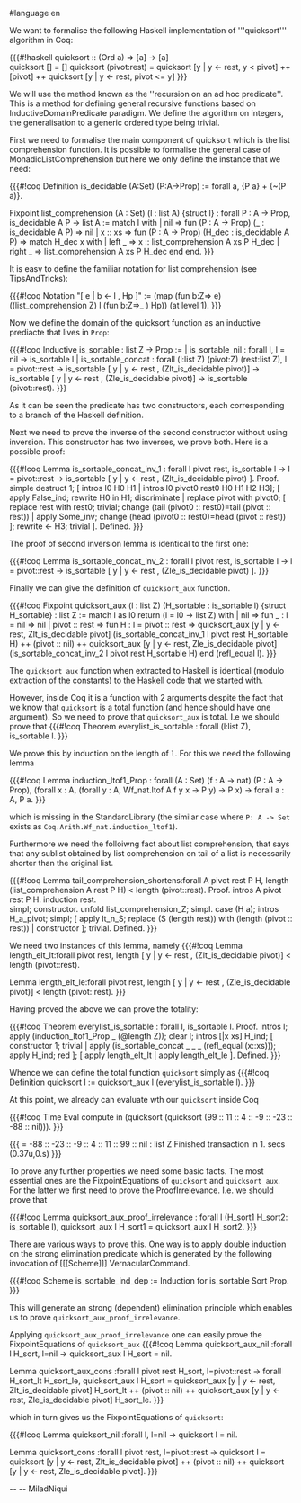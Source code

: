 #language en

We want to formalise the following Haskell implementation of  '''quicksort''' algorithm in Coq:

{{{#!haskell 
quicksort :: (Ord a) => [a] -> [a]           
quicksort []           = []
quicksort (pivot:rest) = quicksort [y | y <- rest, y < pivot] ++ 
                                        [pivot] ++ 
                                        quicksort [y | y <- rest, pivot <= y]
}}}

We will use the method known as the ''recursion on an ad hoc predicate''. This is a method for defining general recursive functions based on InductiveDomainPredicate paradigm.  We define the algorithm on integers, the generalisation to a generic ordered type being trivial.

First we need to formalise the main component of quicksort which is the list comprehension function. It is possible to formalise the general case of MonadicListComprehension but here we only define the instance that we need:

{{{#!coq
Definition is_decidable (A:Set) (P:A->Prop) := forall a, {P a} + {~(P a)}.

Fixpoint list_comprehension (A : Set) (l : list A) {struct l} : forall P : A -> Prop, is_decidable A P -> list A :=
  match l with
  | nil => fun (P : A -> Prop) (_ : is_decidable A P) => nil 
  | x :: xs =>
      fun (P : A -> Prop) (H_dec : is_decidable A P) =>
      match H_dec x with 
      | left _ => x :: list_comprehension A xs P H_dec
      |	right _ => list_comprehension A xs P H_dec
      end
  end.
}}}

It is easy to define the familiar notation for list comprehension (see TipsAndTricks):

{{{#!coq
Notation "[ e | b <- l , Hp ]" := (map (fun b:Z=> e) ((list_comprehension Z) l (fun b:Z=>_ ) Hp))  (at level 1).
}}}

Now we define the domain of the quicksort function as an inductive prediacte that lives in `Prop`:

{{{#!coq
Inductive is_sortable : list Z -> Prop :=
  | is_sortable_nil : forall l, l = nil -> is_sortable l
  | is_sortable_concat : forall (l:list Z) (pivot:Z) (rest:list Z), l = pivot::rest -> 
                                                       is_sortable [ y | y <- rest , (Zlt_is_decidable pivot)] ->
						       is_sortable [ y | y <- rest , (Zle_is_decidable pivot)] ->
                                                       is_sortable (pivot::rest).
}}}

As it can be seen the predicate has two constructors, each corresponding to a branch of the Haskell definition.

Next we need to prove the inverse of the second constructor without using inversion.  This constructor has two inverses, we prove both. Here is a possible proof:

{{{#!coq
Lemma is_sortable_concat_inv_1 : forall l pivot rest, is_sortable l -> l = pivot::rest -> is_sortable [ y | y <- rest , (Zlt_is_decidable pivot) ].
Proof.
 simple destruct 1; [ intros l0 H0 H1 | intros l0 pivot0 rest0 H0 H1 H2 H3];
 [
  apply False_ind;
  rewrite H0 in H1;
  discriminate
 |
  replace pivot with pivot0;
  [ replace rest with rest0; trivial;
    change (tail (pivot0 :: rest0)=tail (pivot :: rest))
  | apply Some_inv;
    change (head (pivot0 :: rest0)=head (pivot :: rest))
  ];
  rewrite <- H3; trivial
 ].
Defined.
}}}

The proof of second inversion lemma is identical to the first one:

{{{#!coq
Lemma is_sortable_concat_inv_2 : forall l pivot rest, is_sortable l -> l = pivot::rest -> is_sortable [ y | y <- rest , (Zle_is_decidable pivot) ].
}}}

Finally we can give the definition of `quicksort_aux` function.

{{{#!coq
Fixpoint quicksort_aux (l : list Z) (H_sortable : is_sortable l) {struct H_sortable} : list Z :=
         match l as l0 return (l = l0 -> list Z) with
         | nil => fun _ : l = nil => nil
         | pivot :: rest =>
             fun H : l = pivot :: rest =>
             quicksort_aux [y | y <- rest, Zlt_is_decidable pivot] (is_sortable_concat_inv_1 l pivot rest H_sortable H) ++
             (pivot :: nil) ++
             quicksort_aux [y | y <- rest, Zle_is_decidable pivot] (is_sortable_concat_inv_2 l pivot rest H_sortable H)
         end (refl_equal l).
}}}

The `quicksort_aux` function when extracted to Haskell is identical (modulo extraction of the constants) to the Haskell code that we started with. 

However, inside Coq it is a function with 2 arguments despite the fact that we know that `quicksort` is a total function (and hence should have one argument). So we need to prove that `quicksort_aux` is total. I.e we should prove that 
{{{#!coq
Theorem everylist_is_sortable : forall (l:list Z), is_sortable l.
}}}


We prove this by induction on the length of `l`. For this we need the following lemma

{{{#!coq
Lemma induction_ltof1_Prop
     : forall (A : Set) (f : A -> nat) (P : A -> Prop),
       (forall x : A, (forall y : A, Wf_nat.ltof A f y x -> P y) -> P x) ->
       forall a : A, P a.
}}}

which is missing in the StandardLibrary (the similar case where `P: A -> Set` exists as `Coq.Arith.Wf_nat.induction_ltof1`).

Furthermore we need the folloiwng fact about list comprehension, that says that any sublist obtained by list comprehension on tail of a list is necessarily shorter than the original list.

{{{#!coq
Lemma tail_comprehension_shortens:forall A pivot rest P H, length (list_comprehension A rest P H) < length (pivot::rest).
Proof.
intros A pivot rest P H.
 induction rest.  
 simpl; constructor.
 unfold list_comprehension_Z; simpl.
 case (H a);
 intros H_a_pivot;
 simpl;
 [  apply lt_n_S;
   replace (S (length rest)) with  (length (pivot :: rest))
 | constructor
 ]; trivial.
Defined.
}}}

We need two instances of this lemma, namely
{{{#!coq
Lemma length_elt_lt:forall pivot rest, length [ y | y <- rest , (Zlt_is_decidable pivot)] < length (pivot::rest).

Lemma length_elt_le:forall pivot rest, length [ y | y <- rest , (Zle_is_decidable pivot)] < length (pivot::rest).
}}}

Having proved the above we can prove the totality:

{{{#!coq
Theorem everylist_is_sortable : forall l, is_sortable l.
Proof.
 intros l;
 apply (induction_ltof1_Prop _ (@length Z));
 clear l; intros [|x xs] H_ind;
 [ constructor 1; trivial
 | apply (is_sortable_concat _ _ _ (refl_equal (x::xs)));
   apply H_ind; red
 ];
 [ apply length_elt_lt
 | apply length_elt_le
 ].
Defined.
}}}

Whence we can define the total function `quicksort` simply as
{{{#!coq
Definition quicksort l := quicksort_aux l (everylist_is_sortable l).
}}}

At this point, we already can evaluate wth our `quicksort` inside Coq

{{{#!coq
Time Eval compute in (quicksort (quicksort (99 :: 11 :: 4 :: -9 :: -23 :: -88 :: nil))).
}}}

{{{
     = -88 :: -23 :: -9 :: 4 :: 11 :: 99 :: nil
     : list Z
Finished transaction in 1. secs (0.37u,0.s)
}}}

To prove any further properties we need some basic facts. The most essential ones are the FixpointEquations of `quicksort` and `quicksort_aux`. For the latter we first need to prove the ProofIrrelevance. I.e. we should prove that

{{{#!coq
Lemma quicksort_aux_proof_irrelevance : forall l (H_sort1 H_sort2: is_sortable l), quicksort_aux l H_sort1 = quicksort_aux l H_sort2.
}}}


There are various ways to prove this. One way is to apply double induction on the strong elimination predicate which is generated by the following invocation of [[[Scheme]]] VernacularCommand.

{{{#!coq
Scheme is_sortable_ind_dep := Induction for is_sortable Sort Prop.
}}}

This will generate an strong (dependent) elimination principle which enables us to prove `quicksort_aux_proof_irrelevance`.

Applying `quicksort_aux_proof_irrelevance` one can easily prove the FixpointEquations of `quicksort_aux`
{{{#!coq
Lemma quicksort_aux_nil :forall l H_sort, l=nil -> quicksort_aux l H_sort = nil.

Lemma quicksort_aux_cons :forall l pivot rest H_sort, l=pivot::rest -> forall H_sort_lt H_sort_le, quicksort_aux l H_sort =
          quicksort_aux [y | y <- rest, Zlt_is_decidable pivot] H_sort_lt ++ (pivot :: nil) ++
          quicksort_aux [y | y <- rest, Zle_is_decidable pivot] H_sort_le.
}}}

which in turn gives us the FixpointEquations of `quicksort`:

{{{#!coq
Lemma quicksort_nil :forall l, l=nil -> quicksort l = nil.

Lemma quicksort_cons :forall l pivot rest, l=pivot::rest -> 
       quicksort l = quicksort [y | y <- rest, Zlt_is_decidable pivot] ++ (pivot :: nil) ++
	                     quicksort [y | y <- rest, Zle_is_decidable pivot].
}}}

--  -- MiladNiqui
